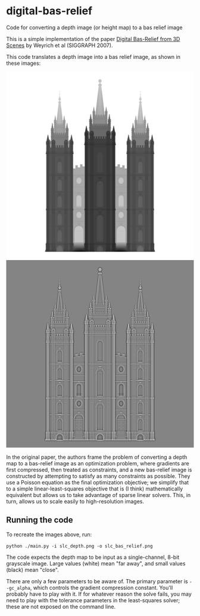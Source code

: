# digital-bas-relief
Code for converting a depth image (or height map) to a bas relief image

This is a simple implementation of the paper [Digital Bas-Relief from 3D Scenes](https://gfx.cs.princeton.edu/pubs/Weyrich_2007_DBF/relief.pdf) by Weyrich et al (SIGGRAPH 2007).

This code translates a depth image into a bas relief image, as shown in these images:

![A depth image](/slc_depth.png)
![A bas relief image](/slc_bas_relief.png)

In the original paper, the authors frame the problem of converting a depth map to a bas-relief image as an optimization problem, where gradients are first compressed, then treated as constraints, and a new bas-relief image is constructed by attempting to satisfy as many constraints as possible.  They use a Poisson equation as the final optimization objective; we simplify that to a simple linear-least-squares objective that is (I think) mathematically equivalent but allows us to take advantage of sparse linear solvers. This, in turn, allows us to scale easily to high-resolution images.

## Running the code

To recreate the images above, run:
```
python ./main.py -i slc_depth.png -o slc_bas_relief.png                                                                            
```
The code expects the depth map to be input as a single-channel, 8-bit grayscale image.  Large values (white) mean "far away", and small values (black) mean "close".

There are only a few parameters to be aware of.  The primary parameter is `--gc_alpha`, which controls the gradient compression constant. You'll probably have to play with it.  If for whatever reason the solve fails, you may need to play with the tolerance parameters in the least-squares solver; these are not exposed on the command line.

